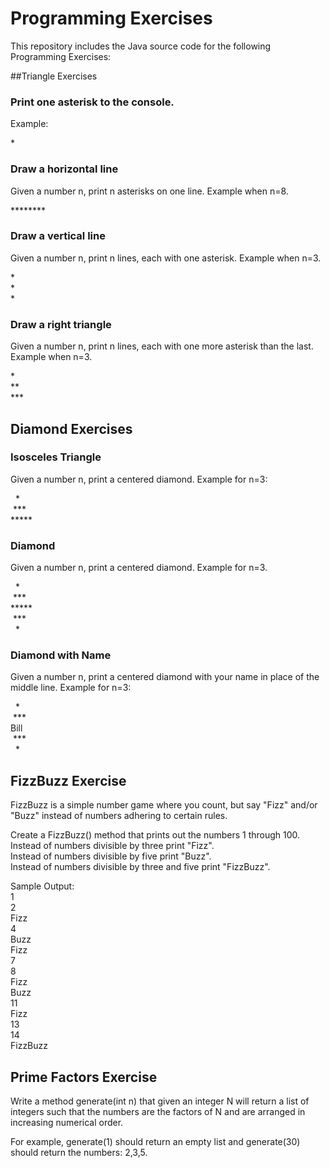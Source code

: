 # Programming Exercises

This repository includes the Java source code for the following Programming Exercises:

##Triangle Exercises

### Print one asterisk to the console.
Example:

\*

### Draw a horizontal line
Given a number n, print n asterisks on one line.
Example when n=8.

\*\*\*\*\*\*\*\*

### Draw a vertical line
Given a number n, print n lines, each with one asterisk.
Example when n=3.

\*<br />
\*<br />
\*

### Draw a right triangle
Given a number n, print n lines, each with one more asterisk than the last.
Example when n=3.

\*<br />
\*\*<br />
\*\*\*

## Diamond Exercises

### Isosceles Triangle
Given a number n, print a centered diamond.
Example for n=3:

&nbsp;&nbsp;\*<br />
&nbsp;\*\*\*<br />
\*\*\*\*\*

### Diamond
Given a number n, print a centered diamond.
Example for n=3.

&nbsp;&nbsp;\*<br />
&nbsp;\*\*\*<br />
\*\*\*\*\*<br />
&nbsp;\*\*\*<br />
&nbsp;&nbsp;\*

### Diamond with Name
Given a number n, print a centered diamond with your name in place of the middle line. 
Example for n=3:

&nbsp;&nbsp;\*<br />
&nbsp;\*\*\*<br />
Bill<br />
&nbsp;\*\*\*<br />
&nbsp;&nbsp;\*

## FizzBuzz Exercise

FizzBuzz is a simple number game where you count, but say "Fizz" and/or "Buzz" instead of numbers adhering to certain rules.

Create a FizzBuzz() method that prints out the numbers 1 through 100.<br />
Instead of numbers divisible by three print "Fizz".<br />
Instead of numbers divisible by five print "Buzz".<br />
Instead of numbers divisible by three and five print "FizzBuzz".

Sample Output:<br />
1<br />
2<br />
Fizz<br />
4<br />
Buzz<br />
Fizz<br />
7<br />
8<br />
Fizz<br />
Buzz<br />
11<br />
Fizz<br />
13<br />
14<br />
FizzBuzz

## Prime Factors Exercise

Write a method generate(int n) that given an integer N will return a list of integers such that the numbers are the factors of N and are arranged in increasing numerical order.

For example, generate(1) should return an empty list and generate(30) should return the numbers: 2,3,5.
